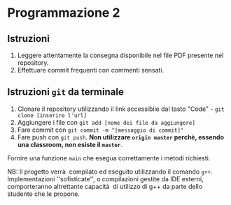 
# Programmazione 2

## Istruzioni
1. Leggere attentamente la consegna disponibile nel file PDF presente nel repository.
2. Effettuare commit frequenti con commenti sensati.

## Istruzioni `git` da terminale
1. Clonare il repository utilizzando il link accessibile dal tasto "Code" - `git clone [inserire l'url]`
2. Aggiungere i file con `git add [nome dei file da aggiungere]`
3. Fare commit con `git commit -m "[messaggio di commit]"`
4. Fare push con `git push`. **Non utilizzare `origin master` perchè, essendo una classroom, non esiste il `master`**.


Fornire una funzione `main` che esegua correttamente i metodi richiesti.

NB: Il progetto verrà  compilato ed eseguito utilizzando il comando `g++`. 
Implementazioni ''sofisticate'', o compilazioni gestite da IDE esterni, comporteranno altrettante capacità  di utilizzo di g++ da parte dello studente che le propone.
